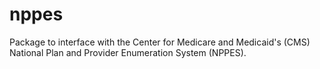 # nppes
Package to interface with the Center for Medicare and Medicaid's (CMS) National Plan and Provider Enumeration System (NPPES).
